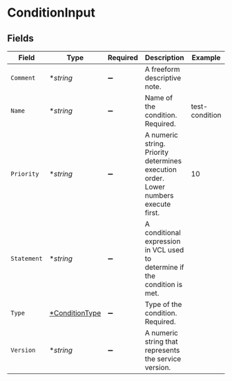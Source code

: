 # ConditionInput


## Fields

| Field                                                                               | Type                                                                                | Required                                                                            | Description                                                                         | Example                                                                             |
| ----------------------------------------------------------------------------------- | ----------------------------------------------------------------------------------- | ----------------------------------------------------------------------------------- | ----------------------------------------------------------------------------------- | ----------------------------------------------------------------------------------- |
| `Comment`                                                                           | **string*                                                                           | :heavy_minus_sign:                                                                  | A freeform descriptive note.                                                        |                                                                                     |
| `Name`                                                                              | **string*                                                                           | :heavy_minus_sign:                                                                  | Name of the condition. Required.                                                    | test-condition                                                                      |
| `Priority`                                                                          | **string*                                                                           | :heavy_minus_sign:                                                                  | A numeric string. Priority determines execution order. Lower numbers execute first. | 10                                                                                  |
| `Statement`                                                                         | **string*                                                                           | :heavy_minus_sign:                                                                  | A conditional expression in VCL used to determine if the condition is met.          |                                                                                     |
| `Type`                                                                              | [*ConditionType](../../models/shared/conditiontype.md)                              | :heavy_minus_sign:                                                                  | Type of the condition. Required.                                                    |                                                                                     |
| `Version`                                                                           | **string*                                                                           | :heavy_minus_sign:                                                                  | A numeric string that represents the service version.                               |                                                                                     |